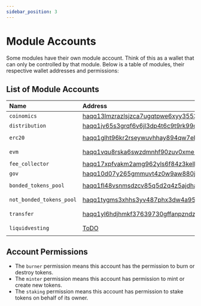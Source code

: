 ```yaml
---
sidebar_position: 3
---
```


# Module Accounts

Some modules have their own module account. Think of this as a wallet that can only be controlled by that module. 
Below is a table of modules, their respective wallet addresses and permissions:

## List of Module Accounts

| Name                     | Address                                                                                                                  | Permissions        |
|:-------------------------|:-------------------------------------------------------------------------------------------------------------------------|:-------------------|
| `coinomics`              | [haqq13lmzrazlsjzca7ugqtpwe6xyy3553ghlh5hupc](https://ping.pub/haqq/account/haqq13lmzrazlsjzca7ugqtpwe6xyy3553ghlh5hupc) | `minter`           |
| `distribution`           | [haqq1jv65s3grqf6v6jl3dp4t6c9t9rk99cd89c30hf](https://ping.pub/haqq/account/haqq1jv65s3grqf6v6jl3dp4t6c9t9rk99cd89c30hf) | `none`             |
| `erc20`                  | [haqq1glht96kr2rseywuvhhay894qw7ekuc4qgrxfhs](https://ping.pub/haqq/account/haqq1glht96kr2rseywuvhhay894qw7ekuc4qgrxfhs) | `minter` `burner`  |
| `evm`                    | [haqq1vqu8rska6swzdmnhf90zuv0xmelej4lq04s827](https://ping.pub/haqq/account/haqq1vqu8rska6swzdmnhf90zuv0xmelej4lq04s827) | `minter` `burner`  |
| `fee_collector`          | [haqq17xpfvakm2amg962yls6f84z3kell8c5lj7kn4t](https://ping.pub/haqq/account/haqq17xpfvakm2amg962yls6f84z3kell8c5lj7kn4t) | `none`             |
| `gov`                    | [haqq10d07y265gmmuvt4z0w9aw880jnsr700jc9xkg9](https://ping.pub/haqq/account/haqq10d07y265gmmuvt4z0w9aw880jnsr700jc9xkg9) | `burner`           |
| `bonded_tokens_pool`     | [haqq1fl48vsnmsdzcv85q5d2q4z5ajdha8yu3huuu8p](https://ping.pub/haqq/account/haqq1fl48vsnmsdzcv85q5d2q4z5ajdha8yu3huuu8p) | `burner` `staking` |
| `not_bonded_tokens_pool` | [haqq1tygms3xhhs3yv487phx3dw4a95jn7t7lruqd34](https://ping.pub/haqq/account/haqq1tygms3xhhs3yv487phx3dw4a95jn7t7lruqd34) | `burner` `staking` |
| `transfer`               | [haqq1yl6hdjhmkf37639730gffanpzndzdpmhvcr6f4](https://ping.pub/haqq/account/haqq1yl6hdjhmkf37639730gffanpzndzdpmhvcr6f4) | `minter` `burner`  |
| `liquidvesting`          | [ToDO](https://ping.pub/haqq/account/) | `minter` `burner`  |


## Account Permissions

* The `burner` permission means this account has the permission to burn or destroy tokens.
* The `minter` permission means this account has permission to mint or create new tokens.
* The `staking` permission means this account has permission to stake tokens on behalf of its owner.
